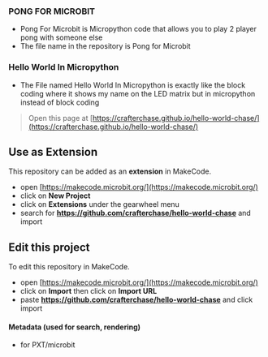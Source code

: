 ### PONG FOR MICROBIT
* Pong For Microbit is Micropython code that allows you to play 2 player pong with someone else
* The file name in the repository is Pong for Microbit


### Hello World In Micropython
* The File named Hello World In Micropython is exactly like the block coding where it shows my name on the LED matrix but in micropython instead of block coding




> Open this page at [https://crafterchase.github.io/hello-world-chase/](https://crafterchase.github.io/hello-world-chase/)

## Use as Extension

This repository can be added as an **extension** in MakeCode.

* open [https://makecode.microbit.org/](https://makecode.microbit.org/)
* click on **New Project**
* click on **Extensions** under the gearwheel menu
* search for **https://github.com/crafterchase/hello-world-chase** and import







## Edit this project

To edit this repository in MakeCode.

* open [https://makecode.microbit.org/](https://makecode.microbit.org/)
* click on **Import** then click on **Import URL**
* paste **https://github.com/crafterchase/hello-world-chase** and click import

#### Metadata (used for search, rendering)

* for PXT/microbit
<script src="https://makecode.com/gh-pages-embed.js"></script><script>makeCodeRender("{{ site.makecode.home_url }}", "{{ site.github.owner_name }}/{{ site.github.repository_name }}");</script>








